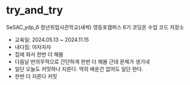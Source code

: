 # try_and_try
SeSAC_ydp_6 청년취업사관학교(새싹) 영등포캠퍼스 6기 코딩온 수업 코드 저장소

- 교육일: 2024.05.13 ~ 2024.11.15
- 내다짐: 아자자자
- 집에 와서 한번 더 해봄
- 다음날 반의무적으로 간단하게 한번 더 해봄 근데 문제가 생기네
- 일단 오늘도 커밋하나 지른다. 딱히 배운건 없어도 일단 한다.
- 한번 더 지른다 커밋